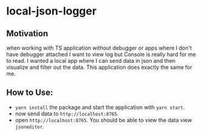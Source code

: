 # local-json-logger

## Motivation
when working with TS application without debugger or apps where I don't have debugger attached I want to view log but Console is really hard for me to read. I wanted a local app where I can send data in json and then visualize and filter out the data. This application does exactly the same for me.

## How to Use:
 - `yarn install` the package and start the application with `yarn start`.
 - now send data to `http://localhost:8765`.
 - open `http://localhost:8765`. You should be able to view the data view `jsoneditor`.
